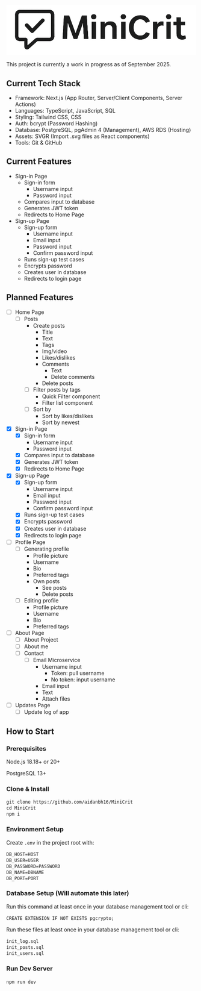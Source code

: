 <picture>
  <source srcset="./public/logo/logo2.png" media="(prefers-color-scheme: dark)">
  <img src="./public/logo/logo1.png">
</picture>

This project is currently a work in progress as of September 2025.

## Current Tech Stack
* Framework: Next.js (App Router, Server/Client Components, Server Actions)
* Languages: TypeScript, JavaScript, SQL
* Styling: Tailwind CSS, CSS
* Auth: bcrypt (Password Hashing)
* Database: PostgreSQL, pgAdmin 4 (Management), AWS RDS (Hosting)
* Assets: SVGR (Import .svg files as React components)
* Tools: Git & GitHub

## Current Features
- Sign-in Page
  - Sign-in form
    - Username input
    - Password input
  - Compares input to database
  - Generates JWT token
  - Redirects to Home Page
- Sign-up Page
  - Sign-up form
    - Username input
    - Email input
    - Password input
    - Confirm password input
  - Runs sign-up test cases
  - Encrypts password
  - Creates user in database
  - Redirects to login page

## Planned Features
- [ ] Home Page
  - [ ] Posts
    - Create posts
      - Title
      - Text
      - Tags
      - Img/video
      - Likes/dislikes
      - Comments
        - Text
        - Delete comments
      - Delete posts
    - [ ] Filter posts by tags
      - Quick Filter component
      - Filter list component
    - [ ] Sort by
      - Sort by likes/dislikes
      - Sort by newest
- [x] Sign-in Page
  - [x] Sign-in form
    - Username input
    - Password input
  - [x] Compares input to database
  - [x] Generates JWT token
  - [x] Redirects to Home Page
- [x] Sign-up Page
  - [x] Sign-up form
    - Username input
    - Email input
    - Password input
    - Confirm password input
  - [x] Runs sign-up test cases
  - [x] Encrypts password
  - [x] Creates user in database
  - [x] Redirects to login page
- [ ] Profile Page
  - [ ] Generating profile
    - Profile picture
    - Username
    - Bio
    - Preferred tags
    - Own posts
      - See posts
      - Delete posts
  - [ ] Editing profile
    - Profile picture
    - Username
    - Bio
    - Preferred tags
- [ ] About Page
  - [ ] About Project
  - [ ] About me
  - [ ] Contact
    - [ ] Email Microservice
      - Username input
        - Token: pull username
        - No token: input username
      - Email input
      - Text
      - Attach files
- [ ] Updates Page
  - [ ] Update log of app

## How to Start

### Prerequisites

Node.js 18.18+ or 20+

PostgreSQL 13+

### Clone & Install
```
git clone https://github.com/aidanbh16/MiniCrit
cd MiniCrit
npm i
```

### Environment Setup
Create `.env` in the project root with:
```
DB_HOST=HOST
DB_USER=USER
DB_PASSWORD=PASSWORD
DB_NAME=DBNAME
DB_PORT=PORT
```

### Database Setup (Will automate this later)
Run this command at least once in your database management tool or cli:
```
CREATE EXTENSION IF NOT EXISTS pgcrypto;
```
Run these files at least once in your database management tool or cli:
```
init_log.sql
init_posts.sql
init_users.sql
```

### Run Dev Server
`npm run dev`